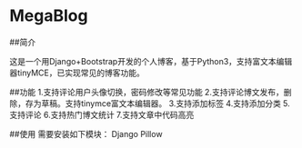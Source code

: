# MegaBlog
##简介

这是一个用Django+Bootstrap开发的个人博客，基于Python3，支持富文本编辑器tinyMCE，已实现常见的博客功能。

##功能
1.支持评论用户头像切换，密码修改等常见功能
2.支持评论博文发布，删除，存为草稿。支持tinymce富文本编辑器。
3.支持添加标签
4.支持添加分类
5.支持评论
6.支持热门博文统计
7.支持文章中代码高亮

##使用
需要安装如下模块：
    Django
    Pillow
